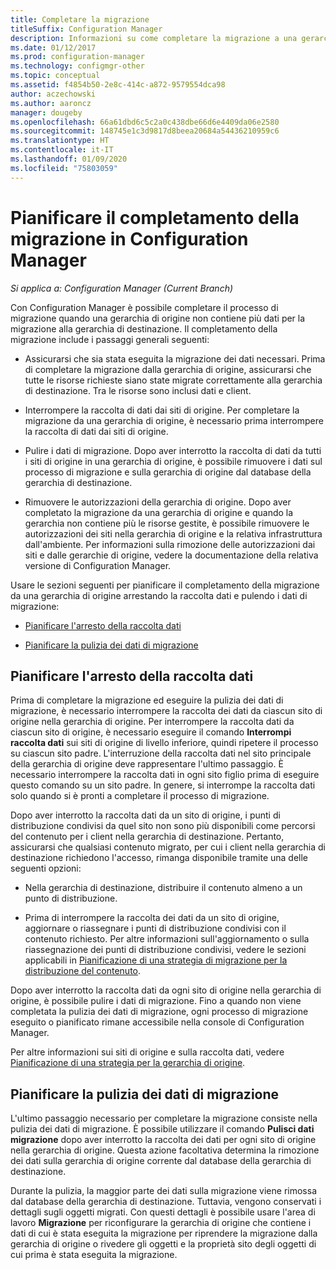 ```yaml
---
title: Completare la migrazione
titleSuffix: Configuration Manager
description: Informazioni su come completare la migrazione a una gerarchia di destinazione di Configuration Manager Current Branch dopo che una gerarchia di origine non contiene più dati.
ms.date: 01/12/2017
ms.prod: configuration-manager
ms.technology: configmgr-other
ms.topic: conceptual
ms.assetid: f4854b50-2e8c-414c-a872-9579554dca98
author: aczechowski
ms.author: aaroncz
manager: dougeby
ms.openlocfilehash: 66a61dbd6c5c2a0c438dbe66d6e4409da06e2580
ms.sourcegitcommit: 148745e1c3d9817d8beea20684a54436210959c6
ms.translationtype: HT
ms.contentlocale: it-IT
ms.lasthandoff: 01/09/2020
ms.locfileid: "75803059"
---
```

# <a name="plan-to-complete-migration-in-configuration-manager"></a>Pianificare il completamento della migrazione in Configuration Manager

*Si applica a: Configuration Manager (Current Branch)*

Con Configuration Manager è possibile completare il processo di migrazione quando una gerarchia di origine non contiene più dati per la migrazione alla gerarchia di destinazione. Il completamento della migrazione include i passaggi generali seguenti:  

-   Assicurarsi che sia stata eseguita la migrazione dei dati necessari. Prima di completare la migrazione dalla gerarchia di origine, assicurarsi che tutte le risorse richieste siano state migrate correttamente alla gerarchia di destinazione. Tra le risorse sono inclusi dati e client.  

-   Interrompere la raccolta di dati dai siti di origine. Per completare la migrazione da una gerarchia di origine, è necessario prima interrompere la raccolta di dati dai siti di origine.  

-   Pulire i dati di migrazione. Dopo aver interrotto la raccolta di dati da tutti i siti di origine in una gerarchia di origine, è possibile rimuovere i dati sul processo di migrazione e sulla gerarchia di origine dal database della gerarchia di destinazione.  

-   Rimuovere le autorizzazioni della gerarchia di origine. Dopo aver completato la migrazione da una gerarchia di origine e quando la gerarchia non contiene più le risorse gestite, è possibile rimuovere le autorizzazioni dei siti nella gerarchia di origine e la relativa infrastruttura dall'ambiente. Per informazioni sulla rimozione delle autorizzazioni dai siti e dalle gerarchie di origine, vedere la documentazione della relativa versione di Configuration Manager.  

Usare le sezioni seguenti per pianificare il completamento della migrazione da una gerarchia di origine arrestando la raccolta dati e pulendo i dati di migrazione:  

-   [Pianificare l'arresto della raccolta dati](#Plan_to_Stop_Data_Gath)  

-   [Pianificare la pulizia dei dati di migrazione](#Plan_to_clean_up)  

##  <a name="Plan_to_Stop_Data_Gath"></a> Pianificare l'arresto della raccolta dati  
 Prima di completare la migrazione ed eseguire la pulizia dei dati di migrazione, è necessario interrompere la raccolta dei dati da ciascun sito di origine nella gerarchia di origine. Per interrompere la raccolta dati da ciascun sito di origine, è necessario eseguire il comando **Interrompi raccolta dati** sui siti di origine di livello inferiore, quindi ripetere il processo su ciascun sito padre. L'interruzione della raccolta dati nel sito principale della gerarchia di origine deve rappresentare l'ultimo passaggio. È necessario interrompere la raccolta dati in ogni sito figlio prima di eseguire questo comando su un sito padre. In genere, si interrompe la raccolta dati solo quando si è pronti a completare il processo di migrazione.  

 Dopo aver interrotto la raccolta dati da un sito di origine, i punti di distribuzione condivisi da quel sito non sono più disponibili come percorsi del contenuto per i client nella gerarchia di destinazione. Pertanto, assicurarsi che qualsiasi contenuto migrato, per cui i client nella gerarchia di destinazione richiedono l'accesso, rimanga disponibile tramite una delle seguenti opzioni:  

-   Nella gerarchia di destinazione, distribuire il contenuto almeno a un punto di distribuzione.  

-   Prima di interrompere la raccolta dei dati da un sito di origine, aggiornare o riassegnare i punti di distribuzione condivisi con il contenuto richiesto. Per altre informazioni sull'aggiornamento o sulla riassegnazione dei punti di distribuzione condivisi, vedere le sezioni applicabili in [Pianificazione di una strategia di migrazione per la distribuzione del contenuto](../../core/migration/planning-a-content-deployment-migration-strategy.md).  

Dopo aver interrotto la raccolta dati da ogni sito di origine nella gerarchia di origine, è possibile pulire i dati di migrazione. Fino a quando non viene completata la pulizia dei dati di migrazione, ogni processo di migrazione eseguito o pianificato rimane accessibile nella console di Configuration Manager.  

Per altre informazioni sui siti di origine e sulla raccolta dati, vedere [Pianificazione di una strategia per la gerarchia di origine](../../core/migration/planning-a-source-hierarchy-strategy.md).  

##  <a name="Plan_to_clean_up"></a> Pianificare la pulizia dei dati di migrazione  
 L'ultimo passaggio necessario per completare la migrazione consiste nella pulizia dei dati di migrazione. È possibile utilizzare il comando **Pulisci dati migrazione** dopo aver interrotto la raccolta dei dati per ogni sito di origine nella gerarchia di origine. Questa azione facoltativa determina la rimozione dei dati sulla gerarchia di origine corrente dal database della gerarchia di destinazione.  

 Durante la pulizia, la maggior parte dei dati sulla migrazione viene rimossa dal database della gerarchia di destinazione. Tuttavia, vengono conservati i dettagli sugli oggetti migrati. Con questi dettagli è possibile usare l'area di lavoro **Migrazione** per riconfigurare la gerarchia di origine che contiene i dati di cui è stata eseguita la migrazione per riprendere la migrazione dalla gerarchia di origine o rivedere gli oggetti e la proprietà sito degli oggetti di cui prima è stata eseguita la migrazione.  
